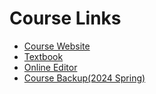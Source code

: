 # Course Links
- [Course Website](https://cs61a.org/)
- [Textbook](https://www.composingprograms.com/)
- [Online Editor](https://code.cs61a.org/)
- [Course Backup(2024 Spring)](https://www.learncs.site/docs/curriculum-resource/cs61a/syllabus)